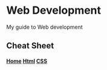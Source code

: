 # Web Development

My guide to Web development

## Cheat Sheet

#### [Home](https://driphtyio.github.io/cheatsheet/) [Html](https://driphtyio.github.io/cheatsheet/html.html) [CSS](https://driphtyio.github.io/cheatsheet/css.html)
